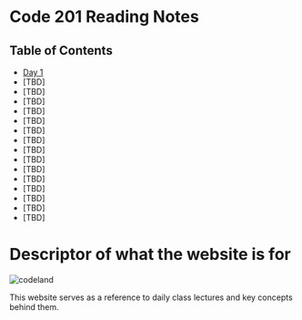 # Code 201 Reading Notes

## Table of Contents

- [Day 1](class-01.md)
- [TBD]
- [TBD]
- [TBD]
- [TBD]
- [TBD]
- [TBD]
- [TBD]
- [TBD]
- [TBD]
- [TBD]
- [TBD]
- [TBD]
- [TBD]
- [TBD]
- [TBD]


  
# Descriptor of what the website is for

![codeland](https://external-content.duckduckgo.com/iu/?u=https%3A%2F%2Fwallpapercave.com%2Fwp%2Fwp4288379.jpg&f=1&nofb=1)

This website serves as a reference to daily class lectures and key concepts behind them.
